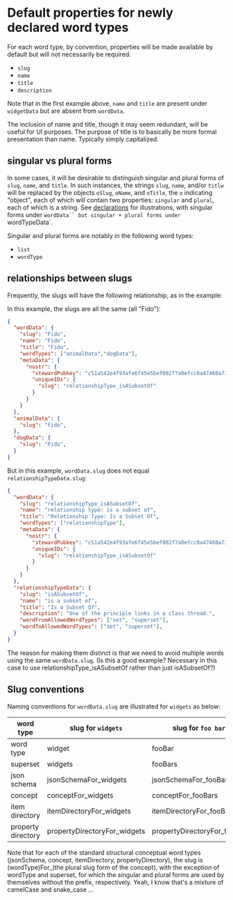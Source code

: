 Default properties for newly declared word types
=====

For each word type, by convention, properties will be made available by default but will not necessarily be required.
- `slug`
- `name`
- `title`
- `description`

Note that in the first example above, `name` and `title` are present under `widgetData` but are absent from `wordData`.

The inclusion of name and title, though it may seem redundant, will be useful for UI purposes. The purpose of title is to basically be more formal presentation than name. Typically simply capitalized.

## singular vs plural forms

In some cases, it will be desirable to distinguish singular and plural forms of `slug`, `name`, and `title`. In such instances, the strings `slug`, `name`, and/or `titlw` will be replaced by the objects `oSlug`, `oName`, and `oTitle`, the `o` indicating "object", each of which will contain two properties: `singular` and `plural`, each of which is a string. See [declarations](declarations) for illustrations, with singular forms under `wordData`` but singular + plural forms under `wordTypeData`.

Singular and plural forms are notably in the following word types:
- `list`
- `wordType`

## relationships between slugs

Frequently, the slugs will have the following relationship, as in the example:

In this example, the slugs are all the same (all "Fido"):

```json
{
  "wordData": {
    "slug": "Fido",
    "name": "Fido",
    "title": "Fido",
    "wordTypes": ["animalData","dogData"],
    "metaData": {
      "nostr": {
        "stewardPubkey": "c51a542e4f93afe6f45e5bef002f7a0efcc0a47460a736654c0bee5402c482fa",
        "uniqueIDs": {
          "slug": "relationshipType_isASubsetOf"
        }
      }
    }
  },
  "animalData": {
    "slug": "Fido",
  },
  "dogData": {
    "slug": "Fido",
  }
}
```

But in this example, `wordData.slug` does not equal `relationshipTypeData.slug`:

```json
{
  "wordData": {
    "slug": "relationshipType_isASubsetOf",
    "name": "relationship type: is a subset of",
    "title": "Relationship Type: Is a Subset Of",
    "wordTypes": ["relationshipType"],
    "metaData": {
      "nostr": {
        "stewardPubkey": "c51a542e4f93afe6f45e5bef002f7a0efcc0a47460a736654c0bee5402c482fa",
        "uniqueIDs": {
          "slug": "relationshipType_isASubsetOf"
        }
      }
    }
  },
  "relationshipTypeData": {
    "slug": "isASubsetOf",
    "name": "is a subset of",
    "title": "Is a Subset Of",
    "description": "One of the principle links in a class thread.",
    "wordFromAllowedWordTypes": ["set", "superset"],
    "wordToAllowedWordTypes": ["set", "superset"],
  }
}
```

The reason for making them distinct is that we need to avoid multiple words using the same `wordData.slug`. (Is this a good example? Necessary in this case to use relationshipType_isASubsetOf rather than just isASubsetOf?)

## Slug conventions

Naming conventions for `wordData.slug` are illustrated for `widgets` as below:


| word type | slug for `widgets` | slug for `foo bars` |
| ----- | ----- | ----- |
| word type | widget | fooBar |
| superset | widgets | fooBars |
| json schema | jsonSchemaFor_widgets | jsonSchemaFor_fooBars |
| concept | conceptFor_widgets | conceptFor_fooBars |
| item directory |itemDirectoryFor_widgets | itemDirectoryFor_fooBars |
| property directory | propertyDirectoryFor_widgets | propertyDirectoryFor_fooBars |

Note that for each of the standard structural conceptual word types (jsonSchema, concept, itemDirectory, propertyDirectory), the slug is (wordType)For_(the plural slug form of the concept), with the exception of wordType and superset, for which the singular and plural forms are used by themselves without the prefix, respectively. Yeah, I know that's a mixture of camelCase and snake_case ...
